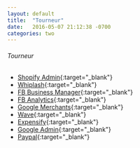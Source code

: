 ```yaml
---
layout: default
title:  "Tourneur"
date:   2016-05-07 21:12:38 -0700
categories: two
---
```


###### Tourneur
*   [Shopify Admin](https://tourneur.myshopify.com/admin){:target="_blank"}
*   [Whiplash](https://www.getwhiplash.com/){:target="_blank"}
*   [FB Business Manager](https://business.facebook.com/home/accounts?business_id=678968032263769){:target="_blank"}
*   [FB Analytics](https://business.facebook.com/analytics/1797924330458069/){:target="_blank"}
*   [Google Merchants](https://merchants.google.com/mc/items?a=115801211){:target="_blank"}
*   [Wave](https://www.waveapps.com/){:target="_blank"}
*   [Expensify](https://www.expensify.com/){:target="_blank"}
*   [Google Admin](https://www.google.com/a/cpanel/tourneur.co/CPanelHome){:target="_blank"}
*   [Paypal](https://www.paypal.com/){:target="_blank"}



